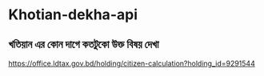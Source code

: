 # Khotian-dekha-api

## খতিয়ান এর কোন দাগে কতটুকো উক্ত বিষয় দেখা

https://office.ldtax.gov.bd/holding/citizen-calculation?holding_id=9291544

